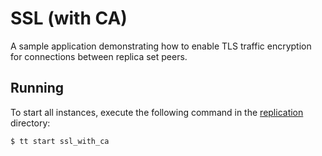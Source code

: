 # SSL (with CA)

A sample application demonstrating how to enable TLS traffic encryption for connections between replica set peers.

## Running

To start all instances, execute the following command in the [replication](../../../replication) directory:

```console
$ tt start ssl_with_ca
```
